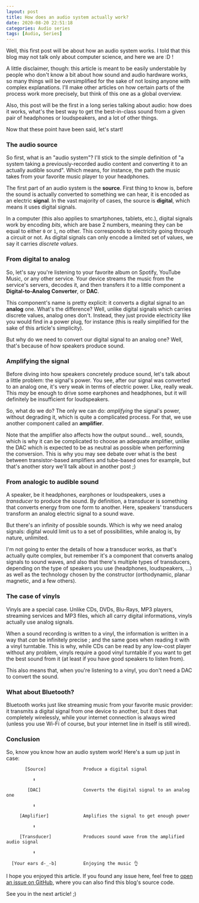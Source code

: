 ```yaml
---
layout: post
title: How does an audio system actually work?
date: 2020-08-20 22:51:18
categories: Audio series
tags: [Audio, Series]
---
```


Well, this first post will be about how an audio system works. I told that this blog may not talk only about computer science, and here we are :D !

A little disclaimer, though: this article is meant to be easily understable by people who don't know a bit about how sound and audio hardware works, so many things will be oversimplified for the sake of not losing anyone with complex explanations. I'll make other articles on how certain parts of the process work more precisely, but think of this one as a global overview.

Also, this post will be the first in a long series talking about audio: how does it works, what's the best way to get the best-in-class sound from a given pair of headphones or loudspeakers, and a lot of other things.

Now that these point have been said, let's start!

### The audio source

So first, what is an "audio system"? I'll stick to the simple definition of "a system taking a previously-recorded audio content and converting it to an actually audible sound". Which means, for instance, the path the music takes from your favorite music player to your headphones.

The first part of an audio system is the **source**. First thing to know is, before the sound is actually converted to something we can hear, it is encoded as an electric **signal**. In the vast majority of cases, the source is **digital**, which means it uses digital signals.

In a computer (this also applies to smartphones, tablets, etc.), digital signals work by encoding _bits_, which are base 2 numbers, meaning they can be equal to either `0` or `1`, no other. This corresponds to electricity going through a circuit or not. As digital signals can only encode a limited set of values, we say it carries _discrete values_.

### From digital to analog

So, let's say you're listening to your favorite album on Spotify, YouTube Music, or any other service. Your device streams the music from the service's servers, decodes it, and then transfers it to a little component a **Digital-to-Analog Converter**, or **DAC**.

This component's name is pretty explicit: it converts a digital signal to an **analog** one. What's the difference? Well, unlike digital signals which carries discrete values, analog ones don't. Instead, they just provide electricity like you would find in a power plug, for instance (this is really simplified for the sake of this article's simplicity).

But why do we need to convert our digital signal to an analog one? Well, that's because of how speakers produce sound.

### Amplifying the signal

Before diving into how speakers concretely produce sound, let's talk about a little problem: the signal's power. You see, after our signal was converted to an analog one, it's very weak in terms of electric power. Like, really weak. This _may_ be enough to drive some earphones and headphones, but it will definitely be insufficient for loudspeakers.

So, what do we do? The only we can do: _amplifying_ the signal's power, without degrading it, which is quite a complicated process. For that, we use another component called an **amplifier**.

Note that the amplifier also affects how the output sound... well, sounds, which is why it can be complicated to choose an adequate amplifier, unlike the DAC which is expected to be as neutral as possible when performing the conversion. This is why you may see debate over what is the best between transistor-based amplifiers and tube-based ones for example, but that's another story we'll talk about in another post ;)

### From analogic to audible sound

A speaker, be it headphones, earphones or loudspeakers, uses a _transducer_ to produce the sound. By definition, a transducer is something that converts energy from one form to another. Here, speakers' transducers transform an analog electric signal to a sound wave.

But there's an infinity of possible sounds. Which is why we need analog signals: digital would limit us to a set of possibilities, while analog is, by nature, unlimited.

I'm not going to enter the details of how a transducer works, as that's actually quite complex, but remember it's a component that converts analog signals to sound waves, and also that there's multiple types of transducers, depending on the type of speakers you use (headphones, loudspeakers, ...) as well as the technology chosen by the constructor (orthodynamic, planar magnetic, and a few others).

### The case of vinyls

Vinyls are a special case. Unlike CDs, DVDs, Blu-Rays, MP3 players, streaming services and MP3 files, which all carry digital informations, vinyls actually use analog signals.

When a sound recording is written to a vinyl, the information is written in a way that _can_ be infinitely precise ; and the same goes when reading it with a vinyl turntable. This is why, while CDs can be read by any low-cost player without any problem, vinyls require a good vinyl turntable if you want to get the best sound from it (at least if you have good speakers to listen from).

This also means that, when you're listening to a vinyl, you don't need a DAC to convert the sound.

### What about Bluetooth?

Bluetooth works just like streaming music from your favorite music provider: it transmits a digital signal from one device to another, but it does that completely wirelessly, while your internet connection is always wired (unless you use Wi-Fi of course, but your internet line in itself is still wired).

### Conclusion

So, know you know how an audio system work! Here's a sum up just in case:

```
       [Source]              Produce a digital signal

          ⬇

        [DAC]                Converts the digital signal to an analog one

          ⬇

     [Amplifier]             Amplifies the signal to get enough power

          ⬇

     [Transducer]            Produces sound wave from the amplified audio signal

          ⬇

  [Your ears d-_-b]          Enjoying the music 👌
```

I hope you enjoyed this article. If you found any issue here, feel free to [open an issue on GitHub](https://github.com/ClementNerma/EverythingGeeks/issues/new), where you can also find this blog's source code.

See you in the next article! ;)
